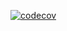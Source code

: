 [![codecov](https://codecov.io/gh/Olesya-Gerasimova/.NET/branch/feature/hw1/graph/badge.svg?token=KODG4GQTWT)](https://codecov.io/gh/Olesya-Gerasimova/.NET)